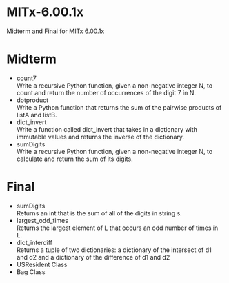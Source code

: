 # MITx-6.00.1x
Midterm and Final for MITx 6.00.1x
# Midterm
* count7 <br>
Write a recursive Python function, given a non-negative integer N, to count and return the number of occurrences of the digit 7 in N.
* dotproduct<br>
Write a Python function that returns the sum of the pairwise products of listA and listB.
* dict_invert<br>
Write a function called dict_invert that takes in a dictionary with immutable values and returns the inverse of the dictionary. 
* sumDigits<br>
Write a recursive Python function, given a non-negative integer N, to calculate and return the sum of its digits.

# Final
* sumDigits<br>
Returns an int that is the sum of all of the digits in string s.
* largest_odd_times<br>
Returns the largest element of L that occurs an odd number of times in L.
* dict_interdiff<br>
Returns a tuple of two dictionaries: a dictionary of the intersect of d1 and d2 and a dictionary of the difference of d1 and d2
* USResident Class<br>
* Bag Class<br>
